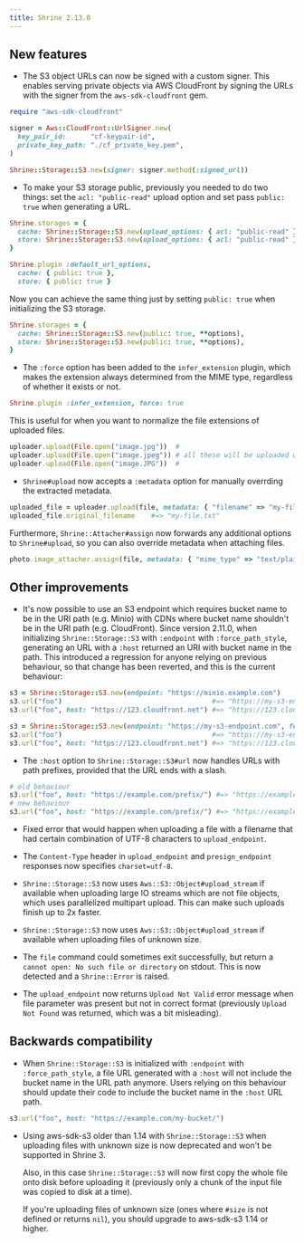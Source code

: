 ```yaml
---
title: Shrine 2.13.0
---
```


## New features

* The S3 object URLs can now be signed with a custom signer. This enables
  serving private objects via AWS CloudFront by signing the URLs with the
  signer from the `aws-sdk-cloudfront` gem.

```rb
require "aws-sdk-cloudfront"

signer = Aws::CloudFront::UrlSigner.new(
  key_pair_id:      "cf-keypair-id",
  private_key_path: "./cf_private_key.pem",
)

Shrine::Storage::S3.new(signer: signer.method(:signed_url))
```

* To make your S3 storage public, previously you needed to do two things: set
  the `acl: "public-read"` upload option and set pass `public: true` when
  generating a URL.

```rb
Shrine.storages = {
  cache: Shrine::Storage::S3.new(upload_options: { acl: "public-read" }, **options),
  store: Shrine::Storage::S3.new(upload_options: { acl: "public-read" }, **options),
}

Shrine.plugin :default_url_options,
  cache: { public: true },
  store: { public: true }
```

  Now you can achieve the same thing just by setting `public: true` when
  initializing the S3 storage.

```rb
Shrine.storages = {
  cache: Shrine::Storage::S3.new(public: true, **options),
  store: Shrine::Storage::S3.new(public: true, **options),
}
```

* The `:force` option has been added to the `infer_extension` plugin, which
  makes the extension always determined from the MIME type, regardless of
  whether it exists or not.

```rb
Shrine.plugin :infer_extension, force: true
```

  This is useful for when you want to normalize the file extensions of uploaded
  files.

```rb
uploader.upload(File.open("image.jpg"))  #
uploader.upload(File.open("image.jpeg")) # all these will be uploaded with a .jpeg extension
uploader.upload(File.open("image.JPG"))  #
```

* `Shrine#upload` now accepts a `:metadata` option for manually overrding the
  extracted metadata.

```rb
uploaded_file = uploader.upload(file, metadata: { "filename" => "my-file.txt" })
uploaded_file.original_filename    #=> "my-file.txt"
```

  Furthermore, `Shrine::Attacher#assign` now forwards any additional options to
  `Shrine#upload`, so you can also override metadata when attaching files.

```rb
photo.image_attacher.assign(file, metadata: { "mime_type" => "text/plain" })
```

## Other improvements

* It's now possible to use an S3 endpoint which requires bucket name to be in
  the URI path (e.g. Minio) with CDNs where bucket name shouldn't be in the URI
  path (e.g. CloudFront). Since version 2.11.0, when initializing
  `Shrine::Storage::S3` with `:endpoint` with `:force_path_style`, generating
  an URL with a `:host` returned an URI with bucket name in the path. This
  introduced a regression for anyone relying on previous behaviour, so that
  change has been reverted, and this is the current behaviour:

```rb
s3 = Shrine::Storage::S3.new(endpoint: "https://minio.example.com")
s3.url("foo")                                     #=> "https://my-s3-endpoint.com/foo"
s3.url("foo", host: "https://123.cloudfront.net") #=> "https://123.cloudfront.net/foo"

s3 = Shrine::Storage::S3.new(endpoint: "https://my-s3-endpoint.com", force_path_style: true, **options)
s3.url("foo")                                     #=> "https://my-s3-endpoint.com/my-bucket/foo"
s3.url("foo", host: "https://123.cloudfront.net") #=> "https://123.cloudfront.net/foo"
```

* The `:host` option to `Shrine::Storage::S3#url` now handles URLs with
  path prefixes, provided that the URL ends with a slash.

```rb
# old behaviour
s3.url("foo", host: "https://example.com/prefix/") #=> "https://example.com/foo"
# new behaviour
s3.url("foo", host: "https://example.com/prefix/") #=> "https://example.com/prefix/foo"
```

* Fixed error that would happen when uploading a file with a filename that had
  certain combination of UTF-8 characters to `upload_endpoint`.

* The `Content-Type` header in `upload_endpoint` and `presign_endpoint`
  responses now specifies `charset=utf-8`.

* `Shrine::Storage::S3` now uses `Aws::S3::Object#upload_stream` if available
  when uploading large IO streams which are not file objects, which uses
  parallelized multipart upload. This can make such uploads finish up to 2x
  faster.

* `Shrine::Storage::S3` now uses `Aws::S3::Object#upload_stream` if available
  when uploading files of unknown size.

* The `file` command could sometimes exit successfully, but return a `cannot
  open: No such file or directory` on stdout. This is now detected and a
  `Shrine::Error` is raised.

* The `upload_endpoint` now returns `Upload Not Valid` error message when file
  parameter was present but not in correct format (previously `Upload Not
  Found` was returned, which was a bit misleading).

## Backwards compatibility

* When `Shrine::Storage::S3` is initialized with `:endpoint` with
  `:force_path_style`, a file URL generated with a `:host` will not include the
  bucket name in the URL path anymore. Users relying on this behaviour should
  update their code to include the bucket name in the `:host` URL path.

```rb
s3.url("foo", host: "https://example.com/my-bucket/")
```

* Using aws-sdk-s3 older than 1.14 with `Shrine::Storage::S3` when uploading
  files with unknown size is now deprecated and won't be supported in Shrine 3.

  Also, in this case `Shrine::Storage::S3` will now first copy the whole file
  onto disk before uploading it (previously only a chunk of the input file was
  copied to disk at a time).

  If you're uploading files of unknown size (ones where `#size` is not defined
  or returns `nil`), you should upgrade to aws-sdk-s3 1.14 or higher.
